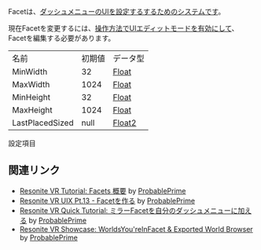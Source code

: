 <languages/>Facetは、[ダッシュメニューのUIを設定するするためのシステムです](Dash_Menu/ja "wikilink")。

現在Facetを変更するには、[操作方法でUIエディットモードを有効にして](Basic_Controls/ja "wikilink")、Facetを編集する必要があります。

|                 |        |                                             |
|-----------------|--------|---------------------------------------------|
| 名前            | 初期値 | データ型                                    |
| MinWidth        | 32     | [Float](:Category:Types:Float "wikilink")   |
| MaxWidth        | 1024   | [Float](:Category:Types:Float "wikilink")   |
| MinHeight       | 32     | [Float](:Category:Types:Float "wikilink")   |
| MaxHeight       | 1024   | [Float](:Category:Types:Float "wikilink")   |
| LastPlacedSized | null   | [Float2](:Category:Types:Float2 "wikilink") |

設定項目

## 関連リンク

-   [Resonite VR Tutorial: Facets
    概要](https://www.youtube.com/watch?v=3U1KU4nqIvA) by
    [ProbablePrime](User:ProbablePrime "wikilink")
-   [Resonite VR UIX Pt.13 -
    Facetを作る](https://www.youtube.com/watch?v=qxJzTZGyeqw) by
    [ProbablePrime](User:ProbablePrime "wikilink")
-   [Resonite VR Quick Tutorial:
    ミラーFacetを自分のダッシュメニューに加える](https://www.youtube.com/watch?v=myresuS-Pno)
    by [ProbablePrime](User:ProbablePrime "wikilink")
-   [Resonite VR Showcase: WorldsYou'reInFacet & Exported World
    Browser](https://www.youtube.com/watch?v=Ugw7ffoUUj8) by
    [ProbablePrime](User:ProbablePrime "wikilink")
